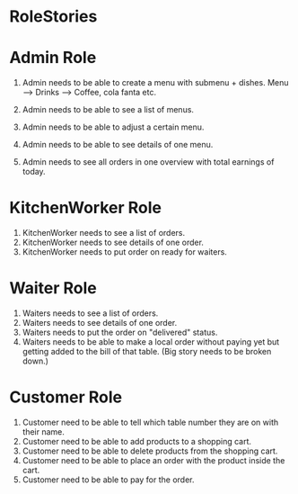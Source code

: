 # RoleStories

# Admin Role
1. Admin needs to be able to create a menu with submenu + dishes. Menu --> Drinks --> Coffee, cola fanta etc.
1. Admin needs to be able to see a list of menus.
1. Admin needs to be able to adjust a certain menu.
1. Admin needs to be able to see details of one menu.

1. Admin needs to see all orders in one overview with total earnings of today.

# KitchenWorker Role
1. KitchenWorker needs to see a list of orders.
1. KitchenWorker needs to see details of one order.
1. KitchenWorker needs to put order on ready for waiters.

# Waiter Role
1. Waiters needs to see a list of orders.
1. Waiters needs to see details of one order.
1. Waiters needs to put the order on "delivered" status.
1. Waiters needs to be able to make a local order without paying yet but getting added to the bill of that table. 
(Big story needs to be broken down.)


# Customer Role
1. Customer need to be able to tell which table number they are on with their name.
1. Customer need to be able to add products to a shopping cart.
1. Customer need to be able to delete products from the shopping cart.
1. Customer need to be able to place an order with the product inside the cart.
1. Customer need to be able to pay for the order.


